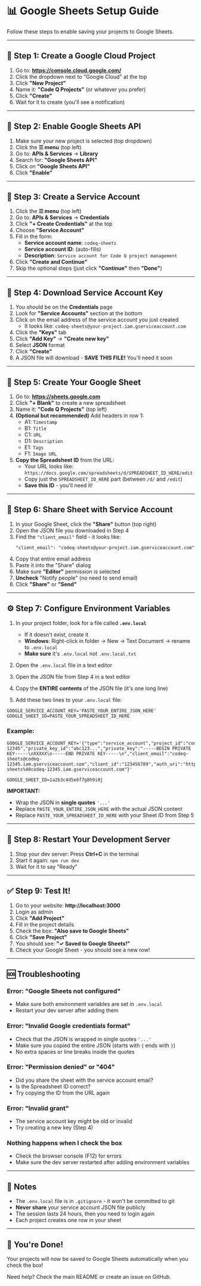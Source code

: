# 📊 Google Sheets Setup Guide

Follow these steps to enable saving your projects to Google Sheets.

---

## 🎯 Step 1: Create a Google Cloud Project

1. Go to: **https://console.cloud.google.com/**
2. Click the dropdown next to "Google Cloud" at the top
3. Click **"New Project"**
4. Name it: **"Code Q Projects"** (or whatever you prefer)
5. Click **"Create"**
6. Wait for it to create (you'll see a notification)

---

## 🔌 Step 2: Enable Google Sheets API

1. Make sure your new project is selected (top dropdown)
2. Click the **☰ menu** (top left)
3. Go to: **APIs & Services** → **Library**
4. Search for: **"Google Sheets API"**
5. Click on **"Google Sheets API"**
6. Click **"Enable"**

---

## 🤖 Step 3: Create a Service Account

1. Click the **☰ menu** (top left)
2. Go to: **APIs & Services** → **Credentials**
3. Click **"+ Create Credentials"** at the top
4. Choose **"Service Account"**
5. Fill in the form:
   - **Service account name**: `codeq-sheets`
   - **Service account ID**: (auto-fills)
   - **Description**: `Service account for Code Q project management`
6. Click **"Create and Continue"**
7. Skip the optional steps (just click **"Continue"** then **"Done"**)

---

## 🔑 Step 4: Download Service Account Key

1. You should be on the **Credentials** page
2. Look for **"Service Accounts"** section at the bottom
3. Click on the email address of the service account you just created
   - It looks like: `codeq-sheets@your-project.iam.gserviceaccount.com`
4. Click the **"Keys"** tab
5. Click **"Add Key"** → **"Create new key"**
6. Select **JSON** format
7. Click **"Create"**
8. A JSON file will download - **SAVE THIS FILE!** You'll need it soon

---

## 📄 Step 5: Create Your Google Sheet

1. Go to: **https://sheets.google.com**
2. Click **"+ Blank"** to create a new spreadsheet
3. Name it: **"Code Q Projects"** (top left)
4. **(Optional but recommended)** Add headers in row 1:
   - A1: `Timestamp`
   - B1: `Title`
   - C1: `URL`
   - D1: `Description`
   - E1: `Tags`
   - F1: `Image URL`
5. **Copy the Spreadsheet ID** from the URL:
   - Your URL looks like: `https://docs.google.com/spreadsheets/d/SPREADSHEET_ID_HERE/edit`
   - Copy just the `SPREADSHEET_ID_HERE` part (between `/d/` and `/edit`)
   - **Save this ID** - you'll need it!

---

## 🔐 Step 6: Share Sheet with Service Account

1. In your Google Sheet, click the **"Share"** button (top right)
2. Open the JSON file you downloaded in Step 4
3. Find the `"client_email"` field - it looks like:
   ```
   "client_email": "codeq-sheets@your-project.iam.gserviceaccount.com"
   ```
4. Copy that entire email address
5. Paste it into the "Share" dialog
6. Make sure **"Editor"** permission is selected
7. **Uncheck** "Notify people" (no need to send email)
8. Click **"Share"** or **"Send"**

---

## ⚙️ Step 7: Configure Environment Variables

1. In your project folder, look for a file called **`.env.local`**
   - If it doesn't exist, create it
   - **Windows**: Right-click in folder → New → Text Document → rename to `.env.local`
   - **Make sure** it's `.env.local` not `.env.local.txt`

2. Open the `.env.local` file in a text editor

3. Open the JSON file from Step 4 in a text editor

4. Copy the **ENTIRE contents** of the JSON file (it's one long line)

5. Add these two lines to your `.env.local` file:

```env
GOOGLE_SERVICE_ACCOUNT_KEY='PASTE_YOUR_ENTIRE_JSON_HERE'
GOOGLE_SHEET_ID=PASTE_YOUR_SPREADSHEET_ID_HERE
```

### Example:
```env
GOOGLE_SERVICE_ACCOUNT_KEY='{"type":"service_account","project_id":"codeq-12345","private_key_id":"abc123...","private_key":"-----BEGIN PRIVATE KEY-----\nXXXXX\n-----END PRIVATE KEY-----\n","client_email":"codeq-sheets@codeq-12345.iam.gserviceaccount.com","client_id":"123456789","auth_uri":"https://accounts.google.com/o/oauth2/auth","token_uri":"https://oauth2.googleapis.com/token","auth_provider_x509_cert_url":"https://www.googleapis.com/oauth2/v1/certs","client_x509_cert_url":"https://www.googleapis.com/robot/v1/metadata/x509/codeq-sheets%40codeq-12345.iam.gserviceaccount.com"}'

GOOGLE_SHEET_ID=1a2b3c4d5e6f7g8h9i0j
```

**IMPORTANT:**
- Wrap the JSON in **single quotes** `'...'`
- Replace `PASTE_YOUR_ENTIRE_JSON_HERE` with the actual JSON content
- Replace `PASTE_YOUR_SPREADSHEET_ID_HERE` with your Sheet ID from Step 5

---

## 🚀 Step 8: Restart Your Development Server

1. Stop your dev server: Press **Ctrl+C** in the terminal
2. Start it again: `npm run dev`
3. Wait for it to say "Ready"

---

## ✅ Step 9: Test It!

1. Go to your website: **http://localhost:3000**
2. Login as admin
3. Click **"Add Project"**
4. Fill in the project details
5. Check the box: **"Also save to Google Sheets"**
6. Click **"Save Project"**
7. You should see: **"✓ Saved to Google Sheets!"**
8. Check your Google Sheet - you should see a new row!

---

## 🆘 Troubleshooting

### Error: "Google Sheets not configured"
- Make sure both environment variables are set in `.env.local`
- Restart your dev server after adding them

### Error: "Invalid Google credentials format"
- Check that the JSON is wrapped in single quotes `'...'`
- Make sure you copied the entire JSON (starts with `{` ends with `}`)
- No extra spaces or line breaks inside the quotes

### Error: "Permission denied" or "404"
- Did you share the sheet with the service account email?
- Is the Spreadsheet ID correct?
- Try copying the ID from the URL again

### Error: "Invalid grant"
- The service account key might be old or invalid
- Try creating a new key (Step 4)

### Nothing happens when I check the box
- Check the browser console (F12) for errors
- Make sure the dev server restarted after adding environment variables

---

## 📝 Notes

- The `.env.local` file is in `.gitignore` - it won't be committed to git
- **Never share** your service account JSON file publicly
- The session lasts 24 hours, then you need to login again
- Each project creates one row in your sheet

---

## 🎉 You're Done!

Your projects will now be saved to Google Sheets automatically when you check the box!

Need help? Check the main README or create an issue on GitHub.
